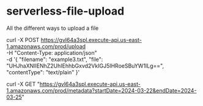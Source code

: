 # serverless-file-upload
All the different ways to upload a file


curl -X POST https://gvl64a3spl.execute-api.us-east-1.amazonaws.com/prod/upload \
     -H "Content-Type: application/json" \
     -d '{
    "filename": "example3.txt",
    "file": "UHJhaXNlIENhZ2UhIEhhbGxvd2VkIGJ5IHRoeSBuYW1lLg==",
    "contentType": "text/plain"
}'

curl -X GET "https://gvl64a3spl.execute-api.us-east-1.amazonaws.com/prod/metadata?startDate=2024-03-22&endDate=2024-03-25"

